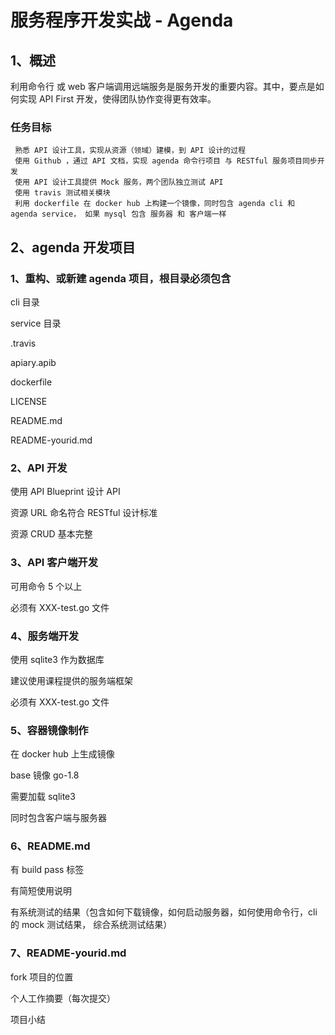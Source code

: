 # 服务程序开发实战 - Agenda

## 1、概述

利用命令行 或 web 客户端调用远端服务是服务开发的重要内容。其中，要点是如何实现 API First 开发，使得团队协作变得更有效率。

### 任务目标

     熟悉 API 设计工具，实现从资源（领域）建模，到 API 设计的过程
     使用 Github ，通过 API 文档，实现 agenda 命令行项目 与 RESTful 服务项目同步开发
     使用 API 设计工具提供 Mock 服务，两个团队独立测试 API
     使用 travis 测试相关模块
     利用 dockerfile 在 docker hub 上构建一个镜像，同时包含 agenda cli 和 agenda service， 如果 mysql 包含 服务器 和 客户端一样

## 2、agenda 开发项目

### 1、重构、或新建 agenda 项目，根目录必须包含

cli 目录

service 目录

.travis

apiary.apib

dockerfile

LICENSE

README.md

README-yourid.md 

### 2、API 开发

使用 API Blueprint 设计 API

资源 URL 命名符合 RESTful 设计标准

资源 CRUD 基本完整
    
### 3、API 客户端开发

可用命令 5 个以上

必须有 XXX-test.go 文件
    
### 4、服务端开发

使用 sqlite3 作为数据库

建议使用课程提供的服务端框架

必须有 XXX-test.go 文件
    
### 5、容器镜像制作

在 docker hub 上生成镜像

base 镜像 go-1.8

需要加载 sqlite3

同时包含客户端与服务器
    
### 6、README.md

有 build pass 标签

有简短使用说明

有系统测试的结果（包含如何下载镜像，如何启动服务器，如何使用命令行，cli 的 mock 测试结果， 综合系统测试结果）
    
### 7、README-yourid.md

fork 项目的位置

个人工作摘要（每次提交）

项目小结
